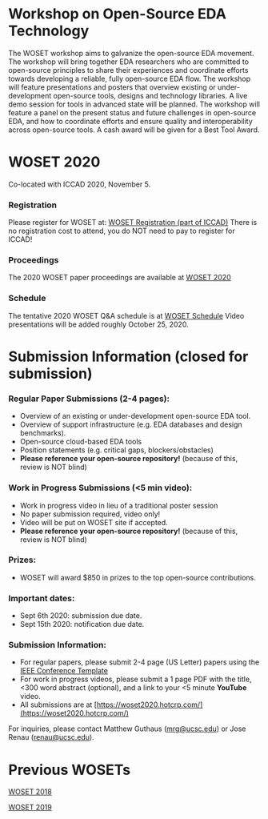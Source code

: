 
# Workshop on Open-Source EDA Technology

The WOSET workshop aims to galvanize the open-source EDA movement. The workshop will bring together EDA researchers who are committed to open-source principles to share their experiences and coordinate efforts towards developing a reliable, fully open-source EDA flow. The workshop will feature presentations and posters that overview existing or under-development open-source tools, designs and technology libraries. A live demo session for tools in advanced state will be planned. The workshop will feature a panel on the present status and future challenges in open-source EDA, and how to coordinate efforts and ensure quality and interoperability across open-source tools. A cash award will be given for a Best Tool Award.

# WOSET 2020

Co-located with ICCAD 2020, November 5.

### Registration
Please register for WOSET at:
[WOSET Registration (part of ICCAD)](https://iccad.com/registration-rates)
There is no registration cost to attend, you do NOT need to pay to register for ICCAD!

### Proceedings

The 2020 WOSET paper proceedings are available at
[WOSET 2020](WOSET2020.md)

### Schedule

The tentative 2020 WOSET Q&A schedule is at
[WOSET Schedule](WOSET2020-schedule.md)
Video presentations will be added roughly October 25, 2020.

# Submission Information (closed for submission)

### Regular Paper Submissions (2-4 pages):
* Overview of an existing or under-development open-source EDA tool.
* Overview of support infrastructure (e.g. EDA databases and design benchmarks).
* Open-source cloud-based EDA tools
* Position statements (e.g. critical gaps, blockers/obstacles)
* **Please reference your open-source repository!** (because of this, review is NOT blind)

### Work in Progress Submissions (<5 min video):
* Work in progress video in lieu of a traditional poster session
* No paper submission required, video only!
* Video will be put on WOSET site if accepted.
* **Please reference your open-source repository!** (because of this, review is NOT blind)

### Prizes:
* WOSET will award $850 in prizes to the top open-source contributions.

### Important dates:
* Sept 6th 2020: submission due date.
* Sept 15th 2020: notification due date.

### Submission Information:
* For regular papers, please submit 2-4 page (US Letter) papers using the [IEEE Conference Template](https://www.ieee.org/conferences/publishing/templates.html)
* For work in progress videos, please submit a 1 page PDF with the title, <300 word abstract (optional), and a link to your <5 minute **YouTube** video.
* All submissions are at [https://woset2020.hotcrp.com/](https://woset2020.hotcrp.com/)


For inquiries, please contact Matthew Guthaus (mrg@ucsc.edu) or Jose Renau (renau@ucsc.edu).

# Previous WOSETs
[WOSET 2018](WOSET2018.md)

[WOSET 2019](WOSET2019.md)

